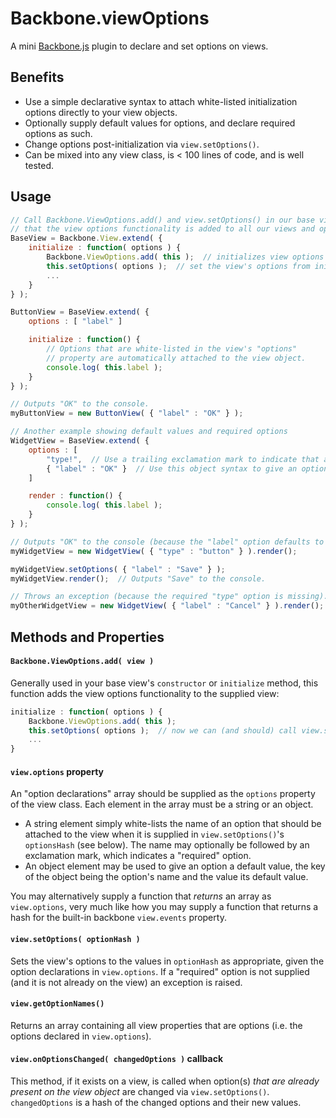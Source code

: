 # Backbone.viewOptions

A mini [Backbone.js](http://backbonejs.org/) plugin to declare and set options on views.

## Benefits

* Use a simple declarative syntax to attach white-listed initialization options directly to your view objects. 
* Optionally supply default values for options, and declare required options as such.
* Change options post-initialization via `view.setOptions()`.
* Can be mixed into any view class, is < 100 lines of code, and is well tested.

## Usage

```javascript
// Call Backbone.ViewOptions.add() and view.setOptions() in our base view constructor so
// that the view options functionality is added to all our views and options are attached.
BaseView = Backbone.View.extend( {
	initialize : function( options ) {
		Backbone.ViewOptions.add( this );  // initializes view options functionality on this view
		this.setOptions( options );  // set the view's options from initialization options
		...
	}
} );

ButtonView = BaseView.extend( {
	options : [ "label" ]

	initialize : function() {
		// Options that are white-listed in the view's "options" 
		// property are automatically attached to the view object.
		console.log( this.label );
	}
} );

// Outputs "OK" to the console.
myButtonView = new ButtonView( { "label" : "OK" } );

// Another example showing default values and required options
WidgetView = BaseView.extend( {
	options : [
		"type!",  // Use a trailing exclamation mark to indicate that an option is required.
		{ "label" : "OK" }  // Use this object syntax to give an option a default value.
	]

	render : function() {
		console.log( this.label );
	}
} );

// Outputs "OK" to the console (because the "label" option defaults to "OK").
myWidgetView = new WidgetView( { "type" : "button" } ).render();

myWidgetView.setOptions( { "label" : "Save" } );
myWidgetView.render();  // Outputs "Save" to the console.

// Throws an exception (because the required "type" option is missing).
myOtherWidgetView = new WidgetView( { "label" : "Cancel" } ).render();
```

## Methods and Properties

#### `Backbone.ViewOptions.add( view )`

Generally used in your base view's `constructor` or `initialize` method, this function adds the view options functionality to the supplied view:

```javascript
initialize : function( options ) {
	Backbone.ViewOptions.add( this );
	this.setOptions( options );  // now we can (and should) call view.setOptions()
	...
}
```

#### `view.options` property

An "option declarations" array should be supplied as the `options` property of the view class. Each element in the array must be a string or an object.
* A string element simply white-lists the name of an option that should be attached to the view when it is supplied in `view.setOptions()`'s `optionsHash` (see below). The name may optionally be followed by an exclamation mark, which indicates a "required" option.
* An object element may be used to give an option a default value, the key of the object being the option's name and the value its default value.

You may alternatively supply a function that _returns_ an array as `view.options`, very much like how you may supply a function that returns a hash for the built-in backbone `view.events` property.

#### `view.setOptions( optionHash )`

Sets the view's options to the values in `optionHash` as appropriate, given the option declarations in `view.options`. If a "required" option is not supplied (and it is not already on the view) an exception is raised.

#### `view.getOptionNames()`

Returns an array containing all view properties that are options (i.e. the options declared in `view.options`).

#### `view.onOptionsChanged( changedOptions )` callback

This method, if it exists on a view, is called when option(s) _that are already present on the view object_ are changed via `view.setOptions()`. `changedOptions` is a hash of the changed options and their new values.
